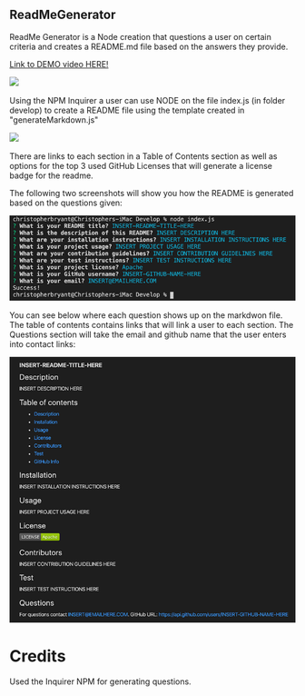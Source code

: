 ## ReadMeGenerator

ReadMe Generator is a Node creation that questions a user on certain criteria and creates a README.md file based on the answers they provide.

[Link to DEMO video HERE!](https://youtu.be/KVKtdFAXhE0)

<img src="https://github.com/csbryant/ReadMeGenerator/blob/master/Develop/Assets/Images/Untitled_%20Aug%2031,%202020%201_09%20PM.gif?raw=true" />

Using the NPM Inquirer a user can use NODE on the file index.js (in folder develop) to create a README file using the template created in "generateMarkdown.js"

<img src="https://github.com/csbryant/ReadMeGenerator/blob/master/Develop/Assets/Images/Untitled_%20Aug%2031,%202020%207_21%20PM.gif?raw=true" />

There are links to each section in a Table of Contents section as well as options for the top 3 used GitHub Licenses that will generate a license badge for the readme.

The following two screenshots will show you how the README is generated based on the questions given:

<img src="https://raw.githubusercontent.com/csbryant/ReadMeGenerator/master/Develop/Assets/Images/New1.png" />

You can see below where each question shows up on the markdwon file. The table of contents contains links that will link a user to each section. The Questions section will take the email and github name that the user enters into contact links:

<img src="https://raw.githubusercontent.com/csbryant/ReadMeGenerator/master/Develop/Assets/Images/New2.png" />



# Credits

Used the Inquirer NPM for generating questions.
